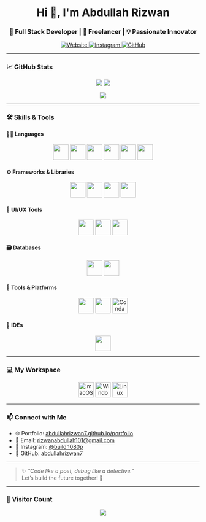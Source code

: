 <h1 align="center">Hi 👋, I'm Abdullah Rizwan</h1>
<h3 align="center">🚀 Full Stack Developer | 🌟 Freelancer | 💡 Passionate Innovator</h3>

<p align="center">
  <a href="https://abdullahrizwan7.github.io/portfolio" target="_blank">
    <img alt="Website" src="https://img.shields.io/badge/🌐%20Portfolio-0A66C2?style=for-the-badge&logo=Google-Chrome&logoColor=white">
  </a>
  <a href="https://www.instagram.com/build.1080p/" target="_blank">
    <img alt="Instagram" src="https://img.shields.io/badge/📸%20Instagram-E4405F?style=for-the-badge&logo=instagram&logoColor=white">
  </a>
  <a href="https://github.com/abdullahrizwan7" target="_blank">
    <img alt="GitHub" src="https://img.shields.io/badge/🐙%20GitHub-181717?style=for-the-badge&logo=github">
  </a>
</p>

---

### 📈 GitHub Stats

<p align="center">
  <img src="https://github-readme-stats.vercel.app/api?username=abdullahrizwan7&show_icons=true&theme=tokyonight" />
  <img src="https://github-readme-streak-stats.herokuapp.com/?user=abdullahrizwan7&theme=tokyonight" />
</p>

<p align="center">
  <img src="https://github-readme-stats.vercel.app/api/top-langs/?username=abdullahrizwan7&layout=compact&theme=tokyonight" />
</p>

---


### 🛠️ Skills & Tools

#### 👨‍💻 Languages
<p align="center">
  <img src="https://cdn.jsdelivr.net/gh/devicons/devicon/icons/c/c-original.svg" height="40" />
  <img src="https://cdn.jsdelivr.net/gh/devicons/devicon/icons/cplusplus/cplusplus-original.svg" height="40" />
  <img src="https://cdn.jsdelivr.net/gh/devicons/devicon/icons/html5/html5-original.svg" height="40" />
  <img src="https://cdn.jsdelivr.net/gh/devicons/devicon/icons/css3/css3-original.svg" height="40" />
  <img src="https://cdn.jsdelivr.net/gh/devicons/devicon/icons/javascript/javascript-original.svg" height="40" />
  <img src="https://cdn.jsdelivr.net/gh/devicons/devicon/icons/typescript/typescript-original.svg" height="40" />
</p>

#### ⚙️ Frameworks & Libraries
<p align="center">
  <img src="https://cdn.jsdelivr.net/gh/devicons/devicon/icons/react/react-original.svg" height="40" />
  <img src="https://cdn.jsdelivr.net/gh/devicons/devicon/icons/nodejs/nodejs-original.svg" height="40" />
  <img src="https://cdn.jsdelivr.net/gh/devicons/devicon/icons/bootstrap/bootstrap-original.svg" height="40" />
  <img src="https://www.vectorlogo.zone/logos/tailwindcss/tailwindcss-icon.svg" height="40" />
</p>

#### 🎨 UI/UX Tools
<p align="center">
  <img src="https://cdn.jsdelivr.net/gh/devicons/devicon/icons/figma/figma-original.svg" height="40" />
  <img src="https://cdn.jsdelivr.net/gh/devicons/devicon/icons/illustrator/illustrator-plain.svg" height="40" />
  <img src="https://upload.wikimedia.org/wikipedia/commons/0/0c/Blender_logo_no_text.svg" height="40" />
</p>

#### 🗃️ Databases
<p align="center">
  <img src="https://cdn.jsdelivr.net/gh/devicons/devicon/icons/mongodb/mongodb-original.svg" height="40" />
  <img src="https://cdn.jsdelivr.net/gh/devicons/devicon/icons/mysql/mysql-original.svg" height="40" />
</p>

#### 🔧 Tools & Platforms
<p align="center">
  <img src="https://cdn.jsdelivr.net/gh/devicons/devicon/icons/git/git-original.svg" height="40" />
  <img src="https://cdn.jsdelivr.net/gh/devicons/devicon/icons/github/github-original.svg" height="40" />
  <img src="https://avatars.githubusercontent.com/u/6392739?s=200&v=4" alt="Conda" height="40" />
</p>

#### 🧠 IDEs
<p align="center">
  <img src="https://cdn.jsdelivr.net/gh/devicons/devicon/icons/vscode/vscode-original.svg" height="40" />
</p>

---

### 💻 My Workspace

<p align="center">
  <img src="https://upload.wikimedia.org/wikipedia/commons/f/fa/Apple_logo_black.svg" height="40" alt="macOS"/>
  <img src="https://upload.wikimedia.org/wikipedia/commons/4/48/Windows_logo_-_2021.svg" height="40" alt="Windows 11"/>
  <img src="https://cdn.jsdelivr.net/gh/devicons/devicon/icons/linux/linux-original.svg" height="40" alt="Linux"/>
</p>

---

### 📫 Connect with Me

- 🌐 Portfolio: [abdullahrizwan7.github.io/portfolio](https://abdullahrizwan7.github.io/portfolio)
- 📧 Email: [rizwanabdullah101@gmail.com](mailto:rizwanabdullah101@gmail.com)
- 📸 Instagram: [@build.1080p](https://www.instagram.com/build.1080p/)
- 🐙 GitHub: [abdullahrizwan7](https://github.com/abdullahrizwan7)

---

> ✨ *“Code like a poet, debug like a detective.”*  
> Let’s build the future together! 🚀

---

### 💬 Visitor Count

<p align="center">
  <img src="https://profile-counter.glitch.me/abdullahrizwan7/count.svg" />
</p>
